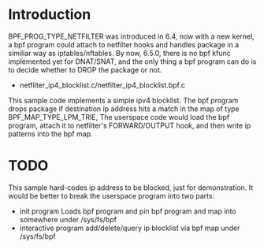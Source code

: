 # Introduction

BPF_PROG_TYPE_NETFILTER was introduced in 6.4, now with a new kernel, a bpf program could attach to netfilter hooks and handles package in a similiar way as iptables/nftables. By now, 6.5.0, there is no bpf kfunc implemented yet for DNAT/SNAT, and the only thing a bpf program can do is to decide whether to DROP the package or not.

* netfilter_ip4_blocklist.c/netfilter_ip4_blocklist.bpf.c

This sample code implements a simple ipv4 blocklist.
The bpf program drops package if destination ip address hits a match in the map of type BPF_MAP_TYPE_LPM_TRIE,
The userspace code would load the bpf program, attach it to netfilter's FORWARD/OUTPUT hook, and then write ip patterns into the bpf map.


# TODO

This sample hard-codes ip address to be blocked, just for demonstration.
It would be better to break the userspace program into two parts:
* init program
Loads bpf program and pin bpf program and map into somewhere under /sys/fs/bpf
* interactive program
add/delete/query ip blocklist via bpf map under /sys/fs/bpf

